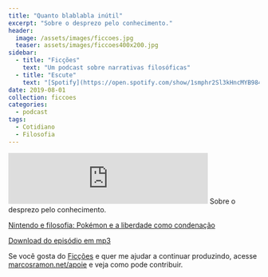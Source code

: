 ```yaml
---
title: "Quanto blablabla inútil"
excerpt: "Sobre o desprezo pelo conhecimento."
header:
  image: /assets/images/ficcoes.jpg
  teaser: assets/images/ficcoes400x200.jpg
sidebar:
  - title: "Ficções"
    text: "Um podcast sobre narrativas filosóficas"
  - title: "Escute"
    text: "[Spotify](https://open.spotify.com/show/1smphr2Sl3kHncMYB984rc?si=Ds7GV4oNQnGxsm-bxYvasA), [Google](https://podcasts.google.com/?feed=aHR0cHM6Ly9hbmNob3IuZm0vcy9hOWM4NWIwL3BvZGNhc3QvcnNz) ou [RSS](https://anchor.fm/s/a9c85b0/podcast/rss)"
date: 2019-08-01
collection: ficcoes
categories:
  - podcast
tags: 
  - Cotidiano
  - Filosofia
---
```


<iframe src="https://anchor.fm/podcastficcoes/embed/episodes/Quanto-blablabla-intil-e4qjoe" height="102px" width="400px" frameborder="0" scrolling="no"></iframe>
Sobre o desprezo pelo conhecimento.

[Nintendo e filosofia: Pokémon e a liberdade como condenação](https://www.nintendoblast.com.br/2019/07/nintendo-filosofia-pokemon.html)

[Download do episódio em mp3](https://s3-us-west-2.amazonaws.com/anchor-audio-bank/production/2019-7-1/20030089-44100-2-a8b4e71e0b927.mp3)
 
Se você gosta do [Ficções](https://marcosramon.net/ficcoes/) e quer me ajudar a continuar produzindo, acesse [marcosramon.net/apoie](https://marcosramon.net/apoie/) e veja como pode contribuir.
